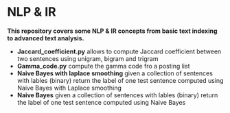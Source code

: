 # NLP & IR
**This repository covers some NLP & IR concepts from basic text indexing to advanced text analysis.**
* **Jaccard_coefficient.py** allows to compute Jaccard coefficient between two sentences using unigram, bigram and trigram
* **Gamma_code.py** compute the gamma code fro a posting list
* **Naive Bayes with laplace smoothing** given a collection of sentences with lables (binary) return the label of one test sentence computed using Naive Bayes with Laplace smoothing 
* **Naive Bayes** given a collection of sentences with lables (binary) return the label of one test sentence computed using Naive Bayes
 
